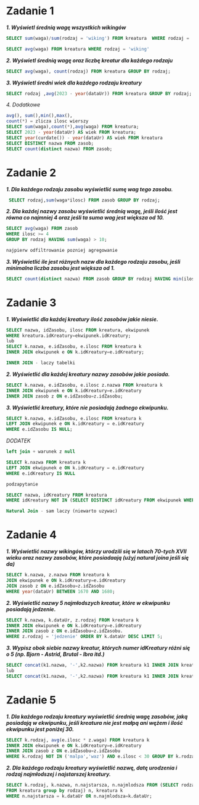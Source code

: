# Zadanie 1

***1. Wyświetl średnią wagę wszystkich wikingów***
```sql
SELECT sum(waga)/sum(rodzaj = 'wiking') FROM kreatura  WHERE rodzaj = 'wiking';

SELECT avg(waga) FROM kreatura WHERE rodzaj = 'wiking'
```
***2. Wyświetl średnią wagę oraz liczbę kreatur dla każdego rodzaju***
```sql
SELECT avg(waga), count(rodzaj) FROM kreatura GROUP BY rodzaj;
```
***3. Wyświetl średni wiek dla każdego rodzaju kreatury***
```sql
SELECT rodzaj ,avg(2023 - year(dataUr)) FROM kreatura GROUP BY rodzaj;
```
*4. Dodatkowe*
```sql
avg(), sum(),min(),max(), 
count(*) = zlicza ilosc wierszy
SELECT sum(waga),count(*),avg(waga) FROM kreatura;
SELECT 2023 - year(dataUr) AS wiek FROM kreatura;
SELECT year(curdate()) - year(dataUr) AS wiek FROM kreatura
SELECT DISTINCT nazwa FROM zasob;
SELECT count(distinct nazwa) FROM zasob;
```
# Zadanie 2
***1. Dla każdego rodzaju zasobu wyświetlić sumę wag tego zasobu.***
```sql
 SELECT rodzaj,sum(waga*ilosc) FROM zasob GROUP BY rodzaj;
```
***2. Dla każdej nazwy zasobu wyświetlić średnią wagę, jeśli ilość jest równa co najmniej 4 oraz jeśli ta suma wag jest większa od 10.***
```sql
SELECT avg(waga) FROM zasob
WHERE ilosc >= 4
GROUP BY rodzaj HAVING sum(waga) > 10;

najpierw odfiltrowanie pozniej agregowanie
```
***3. Wyświetlić ile jest różnych nazw dla każdego rodzaju zasobu, jeśli minimalna liczba zasobu jest większa od 1.***
```sql
SELECT count(distinct nazwa) FROM zasob GROUP BY rodzaj HAVING min(ilosc) > 1;
```
# Zadanie 3 

***1. Wyświetlić dla każdej kreatury ilość zasobów jakie niesie.***
```sql
SELECT nazwa, idZasobu, ilosc FROM kreatura, ekwipunek
WHERE kreatura.idKreatury=ekwipunek.idKreatury;
lub
SELECT k.nazwa, e.idZasobu, e.ilosc FROM kreatura k
INNER JOIN ekwipunek e ON k.idKreatury=e.idKreatury;

INNER JOIN - laczy tabelki
```
***2. Wyświetlić dla każdej kreatury nazwy zasobów jakie posiada.***
```sql
SELECT k.nazwa, e.idZasobu, e.ilosc z.nazwa FROM kreatura k
INNER JOIN ekwipunek e ON k.idKreatury=e.idKreatury
INNER JOIN zasob z ON e.idZasobu=z.idZasobu;
```
***3. Wyświetlić kreatury, które nie posiadają żadnego ekwipunku.***
```sql
SELECT k.nazwa, e.idZasobu, e.ilosc FROM kreatura k
LEFT JOIN ekwipunek e ON k.idKreatury = e.idKreatury
WHERE e.idZasobu IS NULL;
```

*DODATEK*
```sql
left join + warunek z null

SELECT k.nazwa FROM kreatura k
LEFT JOIN ekwipunek e ON k.idKreatury = e.idKreatury
WHERE e.idKreatury IS NULL

podzapytanie

SELECT nazwa, idKreatury FROM kreatura
WHERE idKreatury NOT IN (SELECT DISTINCT idKreatury FROM ekwipunek WHERE idKreatury IS NOT NULL);

Natural Join - sam laczy (niewarto uzywac)
```

# Zadanie 4
***1. Wyświetlić nazwy wikingów, którzy urodzili się w latach 70-tych XVII wieku oraz nazwy zasobów, które posiadaają (użyj natural joina jeśli się da)***
```sql
SELECT k.nazwa, z.nazwa FROM kreatura k
JOIN ekwipunek e ON k.idKreatury=e.idKreatury
JOIN zasob z ON e.idZasobu=z.idZasobu
WHERE year(dataUr) BETWEEN 1670 AND 1680;
```
***2. Wyświetlić nazwy 5 najmłodszych kreatur, które w ekwipunku posiadają jedzenie.***
```sql
SELECT k.nazwa, k.dataUr, z.rodzaj FROM kreatura k
INNER JOIN ekwipunek e ON k.idKreatury=e.idKreatury
INNER JOIN zasob z ON e.idZasobu=z.idZasobu.
WHERE z.rodzaj = 'jedzenie' ORDER BY k.dataUr DESC LIMIT 5;
```
***3. Wypisz obok siebie nazwy kreatur, których numer idKreatury różni się o 5 (np. Bjorn - Astrid, Brutal - Ibra itd.)***
```sql
SELECT concat(k1.nazwa, '-',k2.nazwa) FROM kreatura k1 INNER JOIN kreatura k2 ON abs(k1.kreatury-k2.kreatury) = 5;
lub
SELECT concat(k1.nazwa, '-',k2.nazwa) FROM kreatura k1 INNER JOIN kreatura k2 ON k1.kreatury-k2.kreatury = 5;
```

# Zadanie 5
***1. Dla każdego rodzaju kreatury wyświetlić średnią wagę zasobów, jaką posiadają w ekwipunku, jeśli kreatura nie jest małpą ani wężem i ilość ekwipunku jest poniżej 30.***
```sql
SELECT k.rodzaj, avg(e.ilosc * z.waga) FROM kreatura k
INNER JOIN ekwipunek e ON k.idKreatury=e.idKreatury
INNER JOIN zasob z ON e.idZasobu=z.idZasobu
WHERE k.rodzaj NOT IN ('malpa','waz') AND e.ilosc < 30 GROUP BY k.rodzaj; 
```
***2. Dla każdego rodzaju kreatury wyświetlić nazwę, datę urodzenia i rodzaj najmłodszej i najstarszej kreatury.***
```sql
SELECT k.rodzaj, k.nazwa, n.najstarsza, n.najmlodsza FROM (SELECT rodzaj, min(dataUr) najstarsza, max(dataUr) najmlodsza
FROM kreatura group by rodzaj) n, kreatura k
WHERE n.najstarsza = k.dataUr OR n.najmlodsza=k.dataUr; 
```
